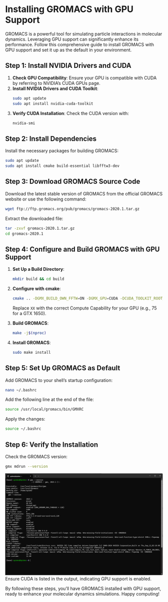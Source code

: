 # Installing GROMACS with GPU Support

GROMACS is a powerful tool for simulating particle interactions in molecular dynamics. Leveraging GPU support can significantly enhance its performance. Follow this comprehensive guide to install GROMACS with GPU support and set it up as the default in your environment.

## Step 1: Install NVIDIA Drivers and CUDA

1. **Check GPU Compatibility**: Ensure your GPU is compatible with CUDA by referring to NVIDIA’s CUDA GPUs page.
2. **Install NVIDIA Drivers and CUDA Toolkit**:
    ```bash
    sudo apt update
    sudo apt install nvidia-cuda-toolkit
    ```
3. **Verify CUDA Installation**: Check the CUDA version with:
    ```bash
    nvidia-smi
    ```

## Step 2: Install Dependencies

Install the necessary packages for building GROMACS:
```bash
sudo apt update
sudo apt install cmake build-essential libfftw3-dev
```

## Step 3: Download GROMACS Source Code

Download the latest stable version of GROMACS from the official GROMACS website or use the following command:
```bash
wget ftp://ftp.gromacs.org/pub/gromacs/gromacs-2020.1.tar.gz
```
Extract the downloaded file:
```bash
tar -zxvf gromacs-2020.1.tar.gz
cd gromacs-2020.1
```

## Step 4: Configure and Build GROMACS with GPU Support

1. **Set Up a Build Directory**:
    ```bash
    mkdir build && cd build
    ```
2. **Configure with cmake**:
    ```bash
    cmake .. -DGMX_BUILD_OWN_FFTW=ON -DGMX_GPU=CUDA -DCUDA_TOOLKIT_ROOT_DIR=/usr/local/cuda -DGMX_CUDA_TARGET_COMPUTE=XX -DGMX_USE_OPENCL=OFF -DGMX_MPI=OFF -DGMX_OPENMP=ON
    ```
    Replace `XX` with the correct Compute Capability for your GPU (e.g., 75 for a GTX 1650).

3. **Build GROMACS**:
    ```bash
    make -j$(nproc)
    ```
4. **Install GROMACS**:
    ```bash
    sudo make install
    ```

## Step 5: Set Up GROMACS as Default

Add GROMACS to your shell’s startup configuration:
```bash
nano ~/.bashrc
```
Add the following line at the end of the file:
```bash
source /usr/local/gromacs/bin/GMXRC
```
Apply the changes:
```bash
source ~/.bashrc
```

## Step 6: Verify the Installation

Check the GROMACS version:
```bash
gmx mdrun --version
```
![Image](./Images/Verify_gmx.png)
Ensure CUDA is listed in the output, indicating GPU support is enabled.

By following these steps, you’ll have GROMACS installed with GPU support, ready to enhance your molecular dynamics simulations. Happy computing!
